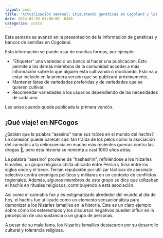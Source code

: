 ```yaml
---
layout: post
title: "Actualización semanal: Etiquetando genéticas en Cogoland y los hashashines"
date: 2024-06-03 07:00:00 -0300
categories: posts
---
```


Esta semana se avanzó en la presentación de la información de genéticas y bancos de semillas en Cogoland.

Esta información se puede usar de muchas formas, por ejemplo:

- "Etiquetar" una variedad o un banco al hacer una publicación. Esto permite a los demás miembros de la comunidad acceder a más información sobre lo que alguien está cultivando o mostrando. Esto va a estar incluido en la primera versión que se publicará próximamente.
- Mantener listas de variedades preferidas y de variedades que se quieren cultivar.
- Recomendar variedades a los usuarios dependiendo de las necesidades de cada uno.

Les aviso cuando quede publicada la primera versión.

## ¡Qué viaje! en NFCogos

¿Sabían que la palabra "asesino" tiene sus raíces en el mundo del hachís? La conexión puede parecer casi tan traída de los pelos como la asociación del cannabis a la delincuencia en mucho más recientes guerras contra las drogas 🥴, pero esta historia se remonta a casi 1000 años atrás.

La palabra "asesino" proviene de "hashashin", refiriéndose a los Nizaríes Ismailíes, un grupo religioso chiíta ubicado entre Persia y Siria entre los siglos once y el trece. Tenían reputación por utilizar tácticas de asesinato selectivo contra enemigos políticos y militares en un contexto de conflictos regionales. Además, algunos miembros de este grupo se dice que utilizaban el hachís en rituales religiosos, contribuyendo a esta asociación.

Así como el cannabis fue y es estigmatizado alrededor del mundo al día de hoy, el hachís fue utilizado como un elemento sensacionalista para demonizar a los Nizaríes Ismailíes en la historia. Este es un claro ejemplo sobre cómo los estereotipos y los discursos negativos pueden influir en la percepción de una sustancia o un grupo de personas.

A pesar de su mala fama, los Nizaríes Ismailíes destacaron por su desarrollo cultural y tolerancia religiosa.
